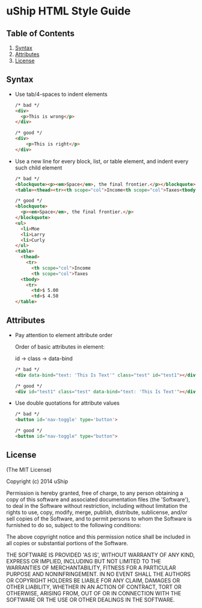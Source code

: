 # uShip HTML Style Guide <html>

## <a name='TOC'>Table of Contents</a>

  1. [Syntax](#syntax)
  1. [Attributes](#attributes)
  1. [License](#license)

## <a name='syntax'>Syntax</a>
- Use tab/4-spaces to indent elements

	```html
	/* bad */
	<div>
	  <p>This is wrong</p>
	</div>

	/* good */
	<div>
		<p>This is right</p>
	</div>
	```

- Use a new line for every block, list, or table element, and indent every such child element
	
	```html
	/* bad */
	<blockquote><p><em>Space</em>, the final frontier.</p></blockquote><ul><li>Moe<li>Larry<li>Curly</ul>
	<table><thead><tr><th scope="col">Income<th scope="col">Taxes<tbody><tr><td>$ 5.00</td><td>$ 4.50</td></table>

	/* good */
	<blockquote>
	  <p><em>Space</em>, the final frontier.</p>
	</blockquote>
	<ul>
	  <li>Moe
	  <li>Larry
	  <li>Curly
	</ul>
	<table>
	  <thead>
	    <tr>
	      <th scope="col">Income
	      <th scope="col">Taxes
	  <tbody>
	    <tr>
	      <td>$ 5.00
	      <td>$ 4.50
	</table>
	```

## <a name='attributes'>Attributes</a>
- Pay attention to element attribute order 

	Order of basic attributes in element: 

	id -> class -> data-bind

	```html
	/* bad */
	<div data-bind="text: 'This Is Text'" class="test" id="test1"></div>

	/* good */
	<div id="test1" class="test" data-bind="text: 'This Is Text'"></div>
	```

- Use double quotations for attribute values

	```html 
	/* bad */
	<button id='nav-toggle' type='button'>

	/* good */
	<button id="nav-toggle" type="button">
	```

## <a name='license'>License</a>

(The MIT License)

Copyright (c) 2014 uShip

Permission is hereby granted, free of charge, to any person obtaining
a copy of this software and associated documentation files (the
'Software'), to deal in the Software without restriction, including
without limitation the rights to use, copy, modify, merge, publish,
distribute, sublicense, and/or sell copies of the Software, and to
permit persons to whom the Software is furnished to do so, subject to
the following conditions:

The above copyright notice and this permission notice shall be
included in all copies or substantial portions of the Software.

THE SOFTWARE IS PROVIDED 'AS IS', WITHOUT WARRANTY OF ANY KIND,
EXPRESS OR IMPLIED, INCLUDING BUT NOT LIMITED TO THE WARRANTIES OF
MERCHANTABILITY, FITNESS FOR A PARTICULAR PURPOSE AND NONINFRINGEMENT.
IN NO EVENT SHALL THE AUTHORS OR COPYRIGHT HOLDERS BE LIABLE FOR ANY
CLAIM, DAMAGES OR OTHER LIABILITY, WHETHER IN AN ACTION OF CONTRACT,
TORT OR OTHERWISE, ARISING FROM, OUT OF OR IN CONNECTION WITH THE
SOFTWARE OR THE USE OR OTHER DEALINGS IN THE SOFTWARE.

</html>
